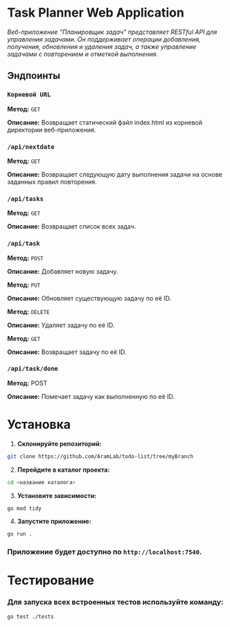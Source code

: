 # Task Planner Web Application

*Веб-приложение "Планировщик задач" представляет RESTful API для управления задачами. Он поддерживает операции добавления, получения, обновления и удаления задач, а также управление задачами с повторением и отметкой выполнения.*

## Эндпоинты

### `Корневой URL`

**Метод:** `GET`

**Описание:** Возвращает статический файл index.html из корневой директории веб-приложения.

### `/api/nextdate`

**Метод:** `GET`

**Описание:** Возвращает следующую дату выполнения задачи на основе заданных правил повторения.

### `/api/tasks`

**Метод:** `GET`

**Описание:** Возвращает список всех задач.

### `/api/task`

**Метод:** `POST`

**Описание:** Добавляет новую задачу.

**Метод:** `PUT`

**Описание:** Обновляет существующую задачу по её ID.

**Метод:** `DELETE`

**Описание:** Удаляет задачу по её ID.

**Метод:** `GET`

**Описание:** Возвращает задачу по её ID.

### `/api/task/done`

**Метод:** POST

**Описание:** Помечает задачу как выполненную по её ID.

# Установка

1. **Склонируйте репозиторий:**
```bash
git clone https://github.com/AramLab/todo-list/tree/myBranch
```
2. **Перейдите в каталог проекта:**
```bash
cd <название каталога>
```

3. **Установите зависимости:**
```bash
go mod tidy
```

4. **Запустите приложение:**
```bash
go run .
```

### Приложение будет доступно по `http://localhost:7540`.

# Тестирование

### Для запуска всех встроенных тестов используйте команду:

```bash
go test ./tests
```

